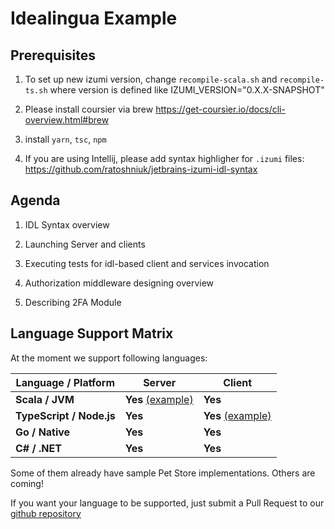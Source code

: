 # Idealingua Example

## Prerequisites

1. To set up new izumi version, change `recompile-scala.sh` and `recompile-ts.sh` where version is defined like IZUMI_VERSION="0.X.X-SNAPSHOT"

2. Please install coursier via brew https://get-coursier.io/docs/cli-overview.html#brew

3. install `yarn`, `tsc`, `npm`

4. If you are using Intellij, please add syntax highligher for `.izumi` files: 
https://github.com/ratoshniuk/jetbrains-izumi-idl-syntax

## Agenda

1. IDL Syntax overview 

2. Launching Server and clients

3. Executing tests for idl-based client and services invocation

4. Authorization middleware designing overview

5. Describing 2FA Module

Language Support Matrix
-----------------------

At the moment we support following languages:

| Language / Platform | Server | Client  |
|-----------|----------------------------|----------------------------|
| **Scala / JVM**          | **Yes** [(example)](./servers/scala-jvm-server) | **Yes** |
| **TypeScript / Node.js** | **Yes**     | **Yes** [(example)](./clients/typescript-node-client) |
| **Go / Native**          | **Yes** | **Yes** |
| **C# / .NET**             | **Yes** | **Yes** |

Some of them already have sample Pet Store implementations. Others are coming!

If you want your language to be supported, just submit a Pull Request to our [github repository](https://github.com/7mind/izumi)
